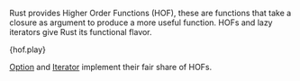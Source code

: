 Rust provides Higher Order Functions (HOF), these are functions that take a
closure as argument to produce a more useful function. HOFs and lazy iterators
give Rust its functional flavor.

{hof.play}

[Option](http://static.rust-lang.org/doc/master/core/option/type.Option.html)
and
[Iterator](http://static.rust-lang.org/doc/master/core/iter/trait.Iterator.html)
implement their fair share of HOFs.
